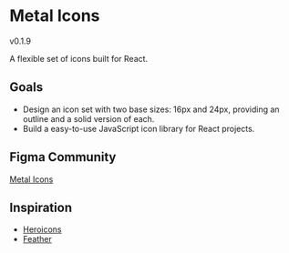 # Metal Icons

v0.1.9

A flexible set of icons built for React.

## Goals

- Design an icon set with two base sizes: 16px and 24px, providing an outline and a solid version of each.
- Build a easy-to-use JavaScript icon library for React projects.

## Figma Community

[Metal Icons](https://www.figma.com/community/file/1275692756020345515/Metal-Icons)

## Inspiration

- [Heroicons](https://heroicons.com/)
- [Feather](https://feathericons.com/)
